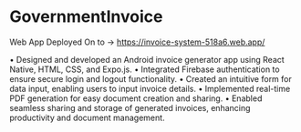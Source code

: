# GovernmentInvoice

Web App Deployed On to -> https://invoice-system-518a6.web.app/

• Designed and developed an Android invoice generator app using React Native, HTML, CSS, and Expo.js.
• Integrated Firebase authentication to ensure secure login and logout functionality.
• Created an intuitive form for data input, enabling users to input invoice details.
• Implemented real-time PDF generation for easy document creation and sharing.
• Enabled seamless sharing and storage of generated invoices, enhancing productivity and document management.
